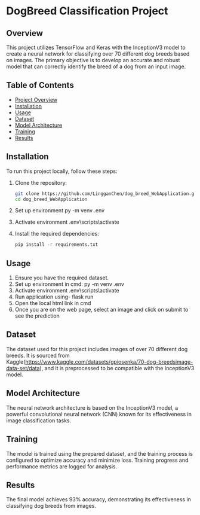 # DogBreed Classification Project

## Overview

This project utilizes TensorFlow and Keras with the InceptionV3 model to create a neural network for classifying over 70 different dog breeds based on images. The primary objective is to develop an accurate and robust model that can correctly identify the breed of a dog from an input image.

## Table of Contents

- [Project Overview](#overview)
- [Installation](#installation)
- [Usage](#usage)
- [Dataset](#dataset)
- [Model Architecture](#model-architecture)
- [Training](#training)
- [Results](#results)
## Installation

To run this project locally, follow these steps:

1. Clone the repository:

    ```bash
    git clone https://github.com/LingganChen/dog_breed_WebApplication.git
    cd dog_breed_WebApplication
    ```
2. Set up environment py -m venv .env
3. Activate environment .env\scripts\activate   
4. Install the required dependencies:
    ```bash
    pip install -r requirements.txt
    ```

## Usage

1. Ensure you have the required dataset.
2. Set up environment in cmd: py -m venv .env
3. Activate environment .env\scripts\activate  
4. Run application using- flask run
5. Open the local html link in cmd
6. Once you are on the web page, select an image and click on submit to see the prediction
   
## Dataset

The dataset used for this project includes images of over 70 different dog breeds. It is sourced from Kaggle(https://www.kaggle.com/datasets/gpiosenka/70-dog-breedsimage-data-set/data), and it is preprocessed to be compatible with the InceptionV3 model.

## Model Architecture

The neural network architecture is based on the InceptionV3 model, a powerful convolutional neural network (CNN) known for its effectiveness in image classification tasks.

## Training

The model is trained using the prepared dataset, and the training process is configured to optimize accuracy and minimize loss. Training progress and performance metrics are logged for analysis.

## Results

The final model achieves 93% accuracy, demonstrating its effectiveness in classifying dog breeds from images.

